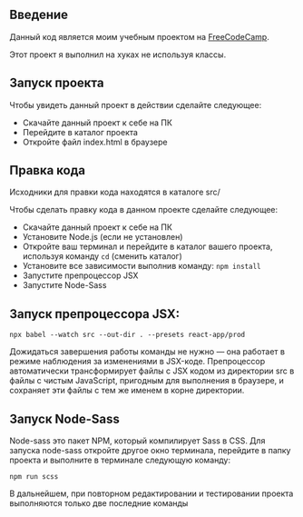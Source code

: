 Введение
--------

Данный код является моим учебным проектом на [FreeCodeCamp](https://learn.freecodecamp.org/front-end-libraries/front-end-libraries-projects/build-a-javascript-calculator). 

Этот проект я выполнил на хуках не используя классы.

Запуск проекта
--------------

Чтобы увидеть данный проект в действии сделайте следующее:

+ Скачайте данный проект к себе на ПК
+ Перейдите в каталог проекта 
+ Откройте файл index.html в браузере

Правка кода
-----------

Исходники для правки кода находятся в каталоге src/

Чтобы сделать правку кода в данном проекте сделайте следующее: 

+ Скачайте данный проект к себе на ПК
+ Установите Node.js (если не установлен)
+ Откройте ваш терминал и перейдите в каталог вашего проекта, используя команду `cd` (сменить каталог)
+ Установите все зависимости выполнив команду: `npm install`
+ Запустите препроцессор JSX
+ Запустите Node-Sass


Запуск препроцессора JSX:
-------------------------

`npx babel --watch src --out-dir . --presets react-app/prod`

Дожидаться завершения работы команды не нужно — она работает в режиме наблюдения за изменениями в JSX-коде. Препроцессор автоматически трансформирует файлы с JSX кодом из директории src в файлы с чистым JavaScript, пригодным для выполнения в браузере, и сохраняет эти файлы с тем же именем в корне директории.

Запуск Node-Sass
----------------
Node-sass это пакет NPM, который компилирует Sass в CSS. Для запуска node-sass откройте другое окно терминала, перейдите в папку проекта и выполните в терминале следующую команду: 

`npm run scss`

В дальнейшем, при повторном редактировании и тестировании проекта выполняются только две последние команды